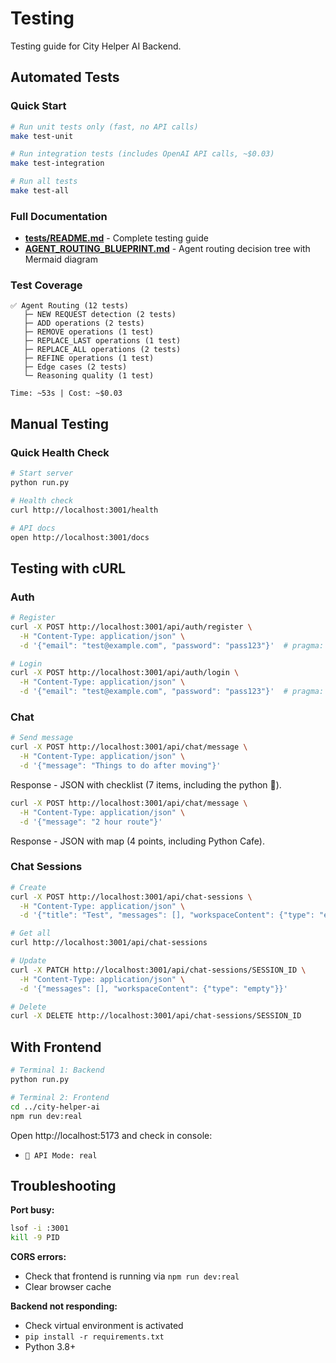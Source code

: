 # Testing

Testing guide for City Helper AI Backend.

## Automated Tests

### Quick Start

```bash
# Run unit tests only (fast, no API calls)
make test-unit

# Run integration tests (includes OpenAI API calls, ~$0.03)
make test-integration

# Run all tests
make test-all
```

### Full Documentation

- **[tests/README.md](tests/README.md)** - Complete testing guide
- **[AGENT_ROUTING_BLUEPRINT.md](AGENT_ROUTING_BLUEPRINT.md)** - Agent routing decision tree with Mermaid diagram

### Test Coverage

```
✅ Agent Routing (12 tests)
   ├─ NEW REQUEST detection (2 tests)
   ├─ ADD operations (2 tests)
   ├─ REMOVE operations (1 test)
   ├─ REPLACE_LAST operations (1 test)
   ├─ REPLACE_ALL operations (2 tests)
   ├─ REFINE operations (1 test)
   ├─ Edge cases (2 tests)
   └─ Reasoning quality (1 test)

Time: ~53s | Cost: ~$0.03
```

## Manual Testing

### Quick Health Check

```bash
# Start server
python run.py

# Health check
curl http://localhost:3001/health

# API docs
open http://localhost:3001/docs
```

## Testing with cURL

### Auth

```bash
# Register
curl -X POST http://localhost:3001/api/auth/register \
  -H "Content-Type: application/json" \
  -d '{"email": "test@example.com", "password": "pass123"}'  # pragma: allowlist secret

# Login
curl -X POST http://localhost:3001/api/auth/login \
  -H "Content-Type: application/json" \
  -d '{"email": "test@example.com", "password": "pass123"}'  # pragma: allowlist secret
```

### Chat

```bash
# Send message
curl -X POST http://localhost:3001/api/chat/message \
  -H "Content-Type: application/json" \
  -d '{"message": "Things to do after moving"}'
```

Response - JSON with checklist (7 items, including the python 🐍).

```bash
curl -X POST http://localhost:3001/api/chat/message \
  -H "Content-Type: application/json" \
  -d '{"message": "2 hour route"}'
```

Response - JSON with map (4 points, including Python Cafe).

### Chat Sessions

```bash
# Create
curl -X POST http://localhost:3001/api/chat-sessions \
  -H "Content-Type: application/json" \
  -d '{"title": "Test", "messages": [], "workspaceContent": {"type": "empty"}}'

# Get all
curl http://localhost:3001/api/chat-sessions

# Update
curl -X PATCH http://localhost:3001/api/chat-sessions/SESSION_ID \
  -H "Content-Type: application/json" \
  -d '{"messages": [], "workspaceContent": {"type": "empty"}}'

# Delete
curl -X DELETE http://localhost:3001/api/chat-sessions/SESSION_ID
```

## With Frontend

```bash
# Terminal 1: Backend
python run.py

# Terminal 2: Frontend
cd ../city-helper-ai
npm run dev:real
```

Open http://localhost:5173 and check in console:
- `🔧 API Mode: real`

## Troubleshooting

**Port busy:**
```bash
lsof -i :3001
kill -9 PID
```

**CORS errors:**
- Check that frontend is running via `npm run dev:real`
- Clear browser cache

**Backend not responding:**
- Check virtual environment is activated
- `pip install -r requirements.txt`
- Python 3.8+
